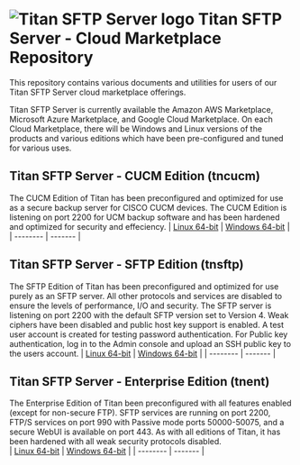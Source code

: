 # <img src="https://southrivertech.com/software/nextgen/titanftp/titanftp48.png" alt="Titan SFTP Server logo"> Titan SFTP Server - Cloud Marketplace Repository</img>

This repository contains various documents and utilities for users of our Titan SFTP Server cloud marketplace offerings. 

Titan SFTP Server is currently available the Amazon AWS Marketplace, Microsoft Azure Marketplace, and Google Cloud Marketplace. On
each Cloud Marketplace, there will be Windows and Linux versions of the products and various editions which have been pre-configured
and tuned for various uses.

## Titan SFTP Server - CUCM Edition (tncucm)

The CUCM Edition of Titan has been preconfigured and optimized for use as a secure backup server for CISCO CUCM devices. The CUCM
Edition is listening on port 2200 for UCM backup software and has been hardened and optimized for security and effeciency.
| [Linux 64-bit](https://github.com/southrivertech/titanftp.pub/tree/main/cloud-marketplace/linux-x64/tncucm) | [Windows 64-bit](https://github.com/southrivertech/titanftp.pub/tree/main/cloud-marketplace/win-x64/tncucm) |
| -------- | ------- |



## Titan SFTP Server - SFTP Edition (tnsftp)

The SFTP Edition of Titan has been preconfigured and optimized for use purely as an SFTP server. All other protocols and services are 
disabled to ensure the levels of performance, I/O and security. The SFTP server is listening on port 2200 with the default SFTP
version set to Version 4. Weak ciphers have been disabled and public host key support is enabled. A test user account is created
for testing password authentication. For Public key authentication, log in to the Admin console and upload an SSH public key to the
users account.
| [Linux 64-bit](https://github.com/southrivertech/titanftp.pub/tree/main/cloud-marketplace/linux-x64/tnsftp) | [Windows 64-bit](https://github.com/southrivertech/titanftp.pub/tree/main/cloud-marketplace/win-x64/tnsftp) |
| -------- | ------- |



## Titan SFTP Server - Enterprise Edition (tnent)

The Enterprise Edition of Titan been preconfigured with all features enabled (except for non-secure FTP). SFTP services are running
on port 2200, FTP/S services on port 990 with Passive mode ports 50000-50075, and a secure WebUI is available on port 443. As with
all editions of Titan, it has been hardened with all weak security protocols disabled.<br />
| [Linux 64-bit](https://github.com/southrivertech/titanftp.pub/tree/main/cloud-marketplace/linux-x64/tnent) | [Windows 64-bit](https://github.com/southrivertech/titanftp.pub/tree/main/cloud-marketplace/win-x64/tnent) |
| -------- | ------- |


